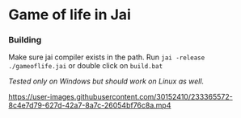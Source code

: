 # Game of life in Jai

### Building

Make sure jai compiler exists in the path.
Run `jai -release ./gameoflife.jai` or double click on `build.bat`

*Tested only on Windows but should work on Linux as well.*

https://user-images.githubusercontent.com/30152410/233365572-8c4e7d79-627d-42a7-8a7c-26054bf76c8a.mp4
